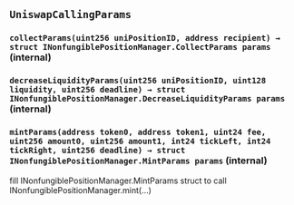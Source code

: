 ## `UniswapCallingParams`






### `collectParams(uint256 uniPositionID, address recipient) → struct INonfungiblePositionManager.CollectParams params` (internal)





### `decreaseLiquidityParams(uint256 uniPositionID, uint128 liquidity, uint256 deadline) → struct INonfungiblePositionManager.DecreaseLiquidityParams params` (internal)





### `mintParams(address token0, address token1, uint24 fee, uint256 amount0, uint256 amount1, int24 tickLeft, int24 tickRight, uint256 deadline) → struct INonfungiblePositionManager.MintParams params` (internal)



fill INonfungiblePositionManager.MintParams struct to call INonfungiblePositionManager.mint(...)





